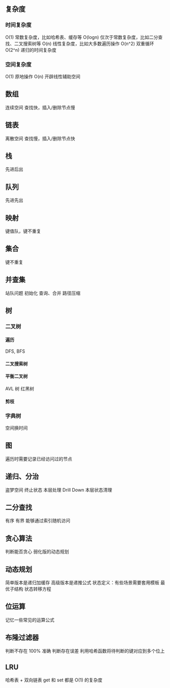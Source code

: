 ## 复杂度
### 时间复杂度
O(1) 常数复杂度，比如哈希表、缓存等
O(logn) 仅次于常数复杂度，比如二分查找、二叉搜索树等
O(n) 线性复杂度，比如大多数遍历操作
O(n^2) 双重循环
O(2^n) 递归的时间复杂度

### 空间复杂度
O(1) 原地操作
O(n) 开辟线性辅助空间


## 数组
连续空间
查找快，插入/删除节点慢


## 链表
离散空间
查找慢，插入/删除节点快


## 栈
先进后出


## 队列
先进先出


## 映射
键值队，键不重复


## 集合
键不重复


## 并查集
站队问题
初始化
查询、合并
路径压缩


## 树
### 二叉树
#### 遍历
DFS, BFS

#### 二叉搜索树

#### 平衡二叉树
AVL 树
红黑树

#### 剪枝

### 字典树
空间换时间


## 图
遍历时需要记录已经访问过的节点


## 递归、分治
盗梦空间
终止状态
本层处理
Drill Down
本层状态清理


## 二分查找
有序
有界
能够通过索引随机访问


## 贪心算法
判断能否贪心
弱化版的动态规划


## 动态规划
简单版本是递归加缓存
高级版本是递推公式
状态定义：有些场景需要套用模板
最优子结构
状态转移方程


## 位运算
记忆一些常见的运算公式


## 布隆过滤器
判断不存在 100% 准确
判断存在误差
利用哈希函数将待判断的键对应到多个位上


## LRU
哈希表 + 双向链表
get 和 set 都是 O(1) 的复杂度






